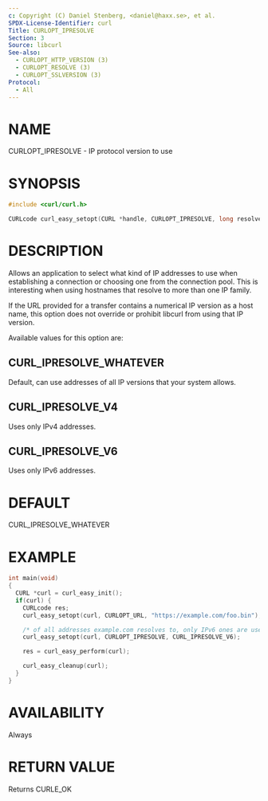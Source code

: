 ```yaml
---
c: Copyright (C) Daniel Stenberg, <daniel@haxx.se>, et al.
SPDX-License-Identifier: curl
Title: CURLOPT_IPRESOLVE
Section: 3
Source: libcurl
See-also:
  - CURLOPT_HTTP_VERSION (3)
  - CURLOPT_RESOLVE (3)
  - CURLOPT_SSLVERSION (3)
Protocol:
  - All
---
```


# NAME

CURLOPT_IPRESOLVE - IP protocol version to use

# SYNOPSIS

~~~c
#include <curl/curl.h>

CURLcode curl_easy_setopt(CURL *handle, CURLOPT_IPRESOLVE, long resolve);
~~~

# DESCRIPTION

Allows an application to select what kind of IP addresses to use when
establishing a connection or choosing one from the connection pool. This is
interesting when using hostnames that resolve to more than one IP family.

If the URL provided for a transfer contains a numerical IP version as a host
name, this option does not override or prohibit libcurl from using that IP
version.

Available values for this option are:

## CURL_IPRESOLVE_WHATEVER

Default, can use addresses of all IP versions that your system allows.

## CURL_IPRESOLVE_V4

Uses only IPv4 addresses.

## CURL_IPRESOLVE_V6

Uses only IPv6 addresses.

# DEFAULT

CURL_IPRESOLVE_WHATEVER

# EXAMPLE

~~~c
int main(void)
{
  CURL *curl = curl_easy_init();
  if(curl) {
    CURLcode res;
    curl_easy_setopt(curl, CURLOPT_URL, "https://example.com/foo.bin");

    /* of all addresses example.com resolves to, only IPv6 ones are used */
    curl_easy_setopt(curl, CURLOPT_IPRESOLVE, CURL_IPRESOLVE_V6);

    res = curl_easy_perform(curl);

    curl_easy_cleanup(curl);
  }
}
~~~

# AVAILABILITY

Always

# RETURN VALUE

Returns CURLE_OK

